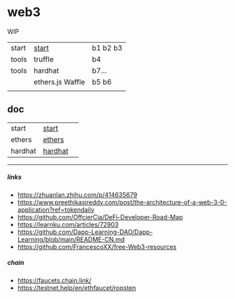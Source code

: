 # web3

WIP

|       |                         |          |
| ----- | ----------------------- | -------- |
| start | [start](./doc/start.md) | b1 b2 b3 |
| tools | truffle                 | b4       |
| tools | hardhat                 | b7...    |
|       | ethers.js Waffle        | b5 b6    |
|       |                         |          |

## doc

|         |                             |     |
| ------- | --------------------------- | --- |
| start   | [start](./doc/start.md)     |     |
| ethers  | [ethers](./doc/ethers.md)   |     |
| hardhat | [hardhat](./doc/hardhat.md) |     |

---

##### links

- https://zhuanlan.zhihu.com/p/414635679
- https://www.preethikasireddy.com/post/the-architecture-of-a-web-3-0-application?ref=tokendaily
- https://github.com/OffcierCia/DeFi-Developer-Road-Map
- https://learnku.com/articles/72903
- https://github.com/Dapp-Learning-DAO/Dapp-Learning/blob/main/README-CN.md
- https://github.com/FrancescoXX/free-Web3-resources

##### chain

- https://faucets.chain.link/
- https://testnet.help/en/ethfaucet/ropsten
